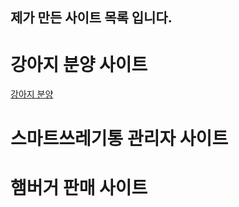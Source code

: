 ## 제가 만든 사이트 목록 입니다.

# 강아지 분양 사이트
[강아지 분양 ](https://github.com/HyukHwanKwon/portfolio/blob/portfolio/dogShop.md "강아지 분양 사이트")

# 스마트쓰레기통 관리자 사이트 

# 햄버거 판매 사이트

